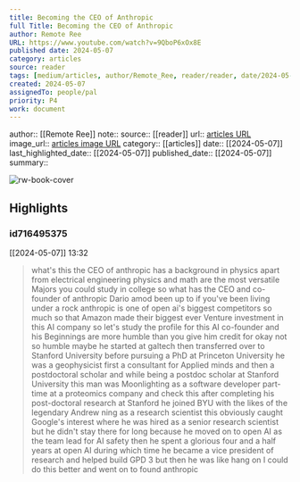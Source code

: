 ```yaml
---
title: Becoming the CEO of Anthropic
full Title: Becoming the CEO of Anthropic
author: Remote Ree
URL: https://www.youtube.com/watch?v=9QboP6xOx8E
published date: 2024-05-07
category: articles
source: reader
tags: [medium/articles, author/Remote_Ree, reader/reader, date/2024-05-07, area/reader]
created: 2024-05-07
assignedTo: people/pal
priority: P4
work: document
---
```

author:: [[Remote Ree]]
note:: 
source:: [[reader]]
url:: [articles URL](https://www.youtube.com/watch?v=9QboP6xOx8E)
image_url:: [articles image URL](https://i.ytimg.com/vi/9QboP6xOx8E/maxresdefault.jpg?sqp=-oaymwEmCIAKENAF8quKqQMa8AEB-AHOBYACgAqKAgwIABABGGUgZShlMA8=&rs=AOn4CLBaTjgA7VHn8XpM6MeweS-vZUN3Jg)
category:: [[articles]]
date:: [[2024-05-07]]
last_highlighted_date:: [[2024-05-07]]
published_date:: [[2024-05-07]]
summary:: 


![rw-book-cover](https://i.ytimg.com/vi/9QboP6xOx8E/maxresdefault.jpg?sqp=-oaymwEmCIAKENAF8quKqQMa8AEB-AHOBYACgAqKAgwIABABGGUgZShlMA8=&rs=AOn4CLBaTjgA7VHn8XpM6MeweS-vZUN3Jg)

## Highlights
### id716495375
[[2024-05-07]] 13:32
> what's this the CEO of anthropic has a background in physics apart from electrical engineering physics and math are the most versatile Majors you could study in college so what has the CEO and co-founder of anthropic Dario amod been up to if you've been living under a rock anthropic is one of open ai's biggest competitors so much so that Amazon made their biggest ever Venture investment in this AI company so let's study the profile for this AI co-founder and his Beginnings are more humble than you give
> him credit for okay not so humble maybe he started at galtech then transferred over to Stanford University before pursuing a PhD at Princeton University he was a geophysicist first a consultant for Applied minds and then a postdoctoral scholar and while being a postdoc scholar at Stanford University this man was Moonlighting as a software developer part-time at a proteomics company and check this after completing his post-doctoral research at Stanford he joined BYU with the likes of the
> legendary Andrew ning as a research scientist this obviously caught Google's interest where he was hired as a senior research scientist but he didn't stay there for long because he moved on to open AI as the team lead for AI safety then he spent a glorious four and a half years at open AI during which time he became a vice president of research and helped build GPD 3 but then he was like hang on I could do this better and went on to found anthropic



